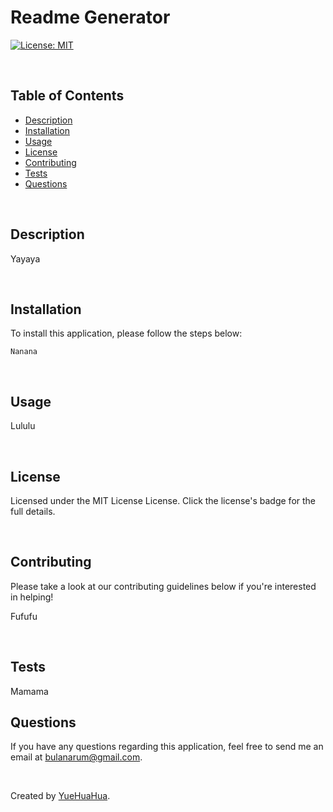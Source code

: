 # Readme Generator
  [![License: MIT](https://img.shields.io/badge/License-MIT-yellow.svg)](https://opensource.org/licenses/MIT)

  </br>
  
  ## Table of Contents

  - [Description](#description)
  - [Installation](#installation)
  - [Usage](#usage)
  - [License](#license)
  - [Contributing](#contributing)
  - [Tests](#tests)
  - [Questions](#questions)

  </br>

  ## Description

  Yayaya

  </br>

  ## Installation

  To install this application, please follow the steps below:
  ```
  Nanana
  ```

  </br>

  ## Usage

  Lululu

  </br>

  ## License

  Licensed under the MIT License License. Click the license's badge for the full details. 

  </br>

  ## Contributing

  Please take a look at our contributing guidelines below if you're interested in helping!

  Fufufu

  </br>

  ## Tests

  Mamama

  ## Questions

  If you have any questions regarding this application, feel free to send me an email at [bulanarum@gmail.com](mailto:bulanarum@gmail.com).

  </br>

  Created by [YueHuaHua](https://github.com/YueHuaHua).
  